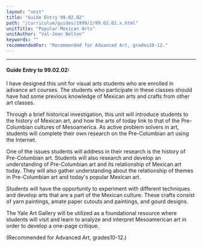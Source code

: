```yaml
---
layout: "unit"
title: "Guide Entry 99.02.02"
path: "/curriculum/guides/1999/2/99.02.02.x.html"
unitTitle: "Popular Mexican Arts"
unitAuthor: "Val-Jean Belton"
keywords: ""
recommendedFor: "Recommended for Advanced Art, grades10-12."
---
```

<body>
<hr/>
 <h4>
  Guide Entry to 99.02.02:
 </h4>
 I have designed this unit for visual arts students who are enrolled in advance art courses.  The students who participate in these classes should have had some previous knowledge of Mexican arts and crafts from other art classes.
 <p>
  Through a brief historical investigation, this unit will introduce students to the history of Mexican art, and how the arts of today link to that of the Pre-Columbian cultures of Mesoamerica.  As active problem solvers in art, students will complete their own research on the Pre-Columbian art using the Internet.
 </p>
 <p>
  One of the issues students will address in their research is the history of Pre-Columbian art.  Students will also research and develop an understanding of Pre-Columbian art and its relationship of Mexican art today.  They will also gather understanding about the relationship of themes in Pre-Columbian art and today's popular Mexican art.
 </p>
 <p>
  Students will have the opportunity to experiment with different techniques and develop arts that are a part of the Mexican culture.  These crafts consist of yarn paintings, amate paper cutouts and paintings, and gourd designs.
 </p>
 <p>
  The Yale Art Gallery will be utilized as a foundational resource where students will visit and learn to analyze and interpret Mesoamerican art in order to develop a one-page critique.
 </p>
 <p>
  (Recommended for Advanced Art, grades10-12.)
 </p>


</body>